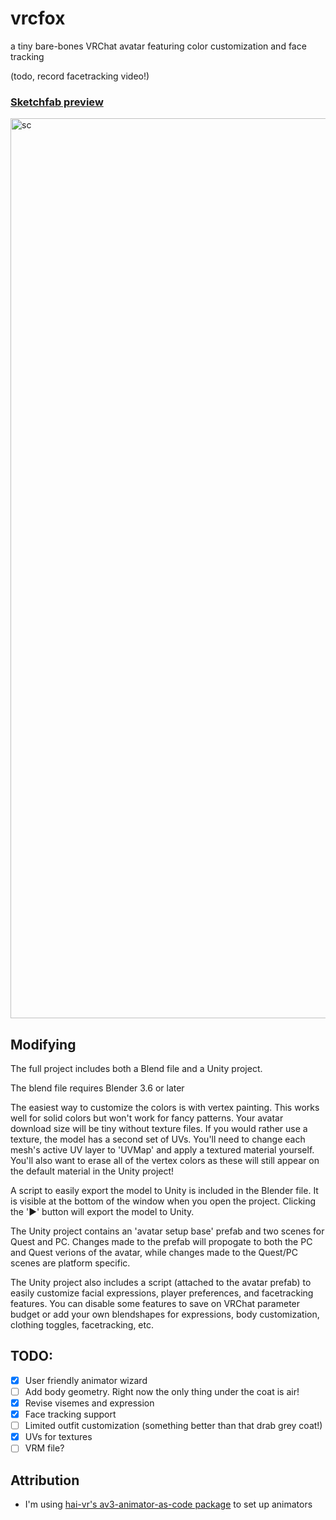 # vrcfox
a tiny bare-bones VRChat avatar featuring color customization and face tracking

(todo, record facetracking video!)

### [Sketchfab preview](https://sketchfab.com/3d-models/vrcfox-9ed90de72e9c437b8820cbf0eeb32a50)

<img width="1440" alt="sc" src="https://github.com/cellomonster/vrcfox/assets/32079637/32ec5ee5-2350-4acf-8677-eb2edef943a3">


## Modifying

The full project includes both a Blend file and a Unity project.

The blend file requires Blender 3.6 or later

The easiest way to customize the colors is with vertex painting. This works well for solid colors but won't work for fancy patterns. Your avatar download size will be tiny without texture files. If you would rather use a texture, the model has a second set of UVs. You'll need to change each mesh's active UV layer to 'UVMap' and apply a textured material yourself. You'll also want to erase all of the vertex colors as these will still appear on the default material in the Unity project!

A script to easily export the model to Unity is included in the Blender file. It is visible at the bottom of the window when you open the project. Clicking the '▶' button will export the model to Unity.

The Unity project contains an 'avatar setup base' prefab and two scenes for Quest and PC. Changes made to the prefab will propogate to both the PC and Quest verions of the avatar, while changes made to the Quest/PC scenes are platform specific. 

The Unity project also includes a script (attached to the avatar prefab) to easily customize facial expressions, player preferences, and facetracking features. You can disable some features to save on VRChat parameter budget or add your own blendshapes for expressions, body customization, clothing toggles, facetracking, etc.

## TODO:
- [X] User friendly animator wizard
- [ ] Add body geometry. Right now the only thing under the coat is air!
- [X] Revise visemes and expression
- [X] Face tracking support
- [ ] Limited outfit customization (something better than that drab grey coat!)
- [X] UVs for textures
- [ ] VRM file?

## Attribution
- I'm using [hai-vr's av3-animator-as-code package](https://github.com/hai-vr/av3-animator-as-code) to set up animators
